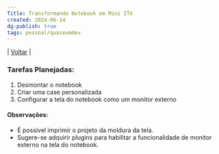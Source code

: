 ```yaml
---
Title: Transformando Notebook em Mini ITX
created: 2024-06-14
dg-publish: true
tags: pessoal/quaseumdev
---
```

| [Voltar](index) |
### Tarefas Planejadas:
1. Desmontar o notebook
2. Criar uma case personalizada
3. Configurar a tela do notebook como um monitor externo
#### Observações:
* É possível imprimir o projeto da moldura da tela.
* Sugere-se adquirir plugins para habilitar a funcionalidade de monitor externo na tela do notebook.